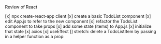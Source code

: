 Review of React

[x] npx create-react-app client
[x] create a basic TodoList component
[x] edit App.js to refer to the new component
[x] refactor the TodoList component to take props
[x] add some state (items) to App.js
[x] initialize that state
[x] axios
[x] useEffect
[] stretch: delete a TodoListItem by passing in a helper function as a prop
